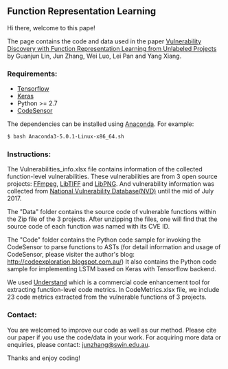 ## Function Representation Learning

Hi there, welcome to this pape!

The page contains the code and data used in the paper [Vulnerability Discovery with Function Representation Learning from Unlabeled Projects](https://) by Guanjun Lin, Jun Zhang, Wei Luo, Lei Pan and Yang Xiang.

### Requirements:

 * [Tensorflow](https://www.tensorflow.org/)
 * [Keras](https://github.com/fchollet/keras/tree/master/keras)
 * Python >= 2.7
 * [CodeSensor](https://github.com/fabsx00/codesensor)

The dependencies can be installed using [Anaconda](https://www.anaconda.com/download/). For example:

```bash
$ bash Anaconda3-5.0.1-Linux-x86_64.sh
```

### Instructions:

The Vulnerabilities_info.xlsx file contains information of the collected function-level vulnerabilities. These vulnerabilities are from 3 open source projects: [FFmpeg](https://github.com/FFmpeg/FFmpeg), [LibTIFF](https://github.com/vadz/libtiff) and [LibPNG](https://github.com/glennrp/libpng). And vulnerability information was collected from [National Vulnerability Database(NVD)](https://nvd.nist.gov/) until the mid of July 2017.

The "Data" folder contains the source code of vulnerable functions within the Zip file of the 3 projects. After unzipping the files, one will find that the source code of each function was named with its CVE ID. 

The "Code" folder contains the Python code sample for invoking the CodeSensor to parse functions to ASTs (for detail information and usage of CodeSensor, please visiter the author's blog: http://codeexploration.blogspot.com.au/) It also contains the Python code sample for implementing LSTM based on Keras with Tensorflow backend.

We used [Understand](https://scitools.com/) which is a commercial code enhancement tool for extracting function-level code metrics. In CodeMetrics.xlsx file, we include 23 code metrics extracted from the vulnerable functions of 3 projects. 

### Contact:

You are welcomed to improve our code as well as our method. Please cite our paper if you use the code/data in your work. For acquiring more data or enquiries, please contact: junzhang@swin.edu.au.

Thanks and enjoy coding!

